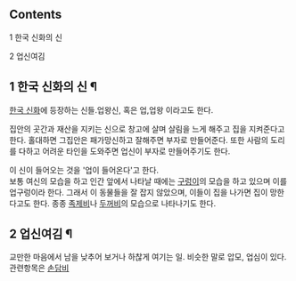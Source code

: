 ## Contents

    

1 한국 신화의 신

2 업신여김

## 1 한국 신화의 신 ¶

[한국 신화](%ED%95%9C%EA%B5%AD%20%EC%8B%A0%ED%99%94.md)에 등장하는 신들.업왕신, 혹은 업,업왕
이라고도 한다.

  

집안의 곳간과 재산을 지키는 신으로 창고에 살며 살림을 느게 해주고 집을 지켜준다고 한다. 홀대하면 그집안은 패가망신하고 잘해주면 부자로
만들어준다. 또한 사람의 도리를 다하고 어려운 타인을 도와주면 업신이 부자로 만들어주기도 한다.  

  

이 신이 들어오는 것을 '업이 들어온다'고 한다.  
보통 여신의 모습을 하고 인간 앞에서 나타날 때에는 [구렁이](%EA%B5%AC%EB%A0%81%EC%9D%B4.md)의 모습을 하고
있으며 이를 업구렁이라 한다. 그래서 이 동물들을 잘 잡지 않았으며, 이들이 집을 나가면 집이 망한다고도 한다. 종종
[족제비](%EC%A1%B1%EC%A0%9C%EB%B9%84.md)나
[두꺼비](%EB%91%90%EA%BA%BC%EB%B9%84.md)의 모습으로 나타나기도 한다.

  

## 2 업신여김 ¶

교만한 마음에서 남을 낮추어 보거나 하찮게 여기는 일. 비슷한 말로 압모, 업심이 있다.  
관련항목은 [손담비](%EC%86%90%EB%8B%B4%EB%B9%84.md)

